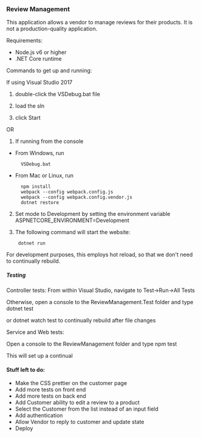 ### Review Management

This application allows a vendor to manage reviews for their products. It is not a production-quality application.

Requirements: 
+ Node.js v6 or higher
+ .NET Core runtime


Commands to get up and running:

If using Visual Studio 2017

1) double-click the VSDebug.bat file

2) load the sln

3) click Start

OR

1) If running from the console


* From Windows, run

        VSDebug.bat


* From Mac or Linux, run 

        npm install
        webpack --config webpack.config.js
		webpack --config webpack.config.vendor.js
		dotnet restore

2) Set mode to Development by setting the environment variable ASPNETCORE_ENVIRONMENT=Development

3) The following command will start the website:

        dotnet run

For development purposes, this employs hot reload, so that we don't need to continually rebuild.
		
##### Testing

Controller tests:
From within Visual Studio, navigate to Test->Run->All Tests

Otherwise, open a console to the ReviewManagement.Test folder and type
		dotnet test

or
		dotnet watch test
to continually rebuild after file changes
		
Service and Web tests:

Open a console to the ReviewManagement folder and type
		npm test

This will set up a continual 

#### Stuff left to do:

- Make the CSS prettier on the customer page
- Add more tests on front end  
- Add more tests on back end  
- Add Customer ability to edit a review to a product
- Select the Customer from the list instead of an input field
- Add authentication
- Allow Vendor to reply to customer and update state
- Deploy
